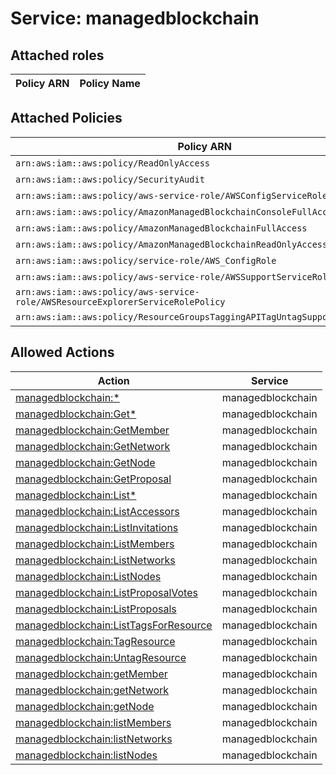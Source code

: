 # Service: managedblockchain

## Attached roles

| Policy ARN | Policy Name |
|------------|-------------|
## Attached Policies

| Policy ARN | Policy Name |
|------------|-------------|
| `arn:aws:iam::aws:policy/ReadOnlyAccess` | [ReadOnlyAccess](../policies.md#readonlyaccess) |
| `arn:aws:iam::aws:policy/SecurityAudit` | [SecurityAudit](../policies.md#securityaudit) |
| `arn:aws:iam::aws:policy/aws-service-role/AWSConfigServiceRolePolicy` | [AWSConfigServiceRolePolicy](../policies.md#awsconfigservicerolepolicy) |
| `arn:aws:iam::aws:policy/AmazonManagedBlockchainConsoleFullAccess` | [AmazonManagedBlockchainConsoleFullAccess](../policies.md#amazonmanagedblockchainconsolefullaccess) |
| `arn:aws:iam::aws:policy/AmazonManagedBlockchainFullAccess` | [AmazonManagedBlockchainFullAccess](../policies.md#amazonmanagedblockchainfullaccess) |
| `arn:aws:iam::aws:policy/AmazonManagedBlockchainReadOnlyAccess` | [AmazonManagedBlockchainReadOnlyAccess](../policies.md#amazonmanagedblockchainreadonlyaccess) |
| `arn:aws:iam::aws:policy/service-role/AWS_ConfigRole` | [AWS_ConfigRole](../policies.md#aws_configrole) |
| `arn:aws:iam::aws:policy/aws-service-role/AWSSupportServiceRolePolicy` | [AWSSupportServiceRolePolicy](../policies.md#awssupportservicerolepolicy) |
| `arn:aws:iam::aws:policy/aws-service-role/AWSResourceExplorerServiceRolePolicy` | [AWSResourceExplorerServiceRolePolicy](../policies.md#awsresourceexplorerservicerolepolicy) |
| `arn:aws:iam::aws:policy/ResourceGroupsTaggingAPITagUntagSupportedResources` | [ResourceGroupsTaggingAPITagUntagSupportedResources](../policies.md#resourcegroupstaggingapitaguntagsupportedresources) |

## Allowed Actions

| Action | Service |
|--------|---------|
| [managedblockchain:*](../actions.md#managedblockchain:all) | managedblockchain |
| [managedblockchain:Get*](../actions.md#managedblockchain:getall) | managedblockchain |
| [managedblockchain:GetMember](../actions.md#managedblockchain:getmember) | managedblockchain |
| [managedblockchain:GetNetwork](../actions.md#managedblockchain:getnetwork) | managedblockchain |
| [managedblockchain:GetNode](../actions.md#managedblockchain:getnode) | managedblockchain |
| [managedblockchain:GetProposal](../actions.md#managedblockchain:getproposal) | managedblockchain |
| [managedblockchain:List*](../actions.md#managedblockchain:listall) | managedblockchain |
| [managedblockchain:ListAccessors](../actions.md#managedblockchain:listaccessors) | managedblockchain |
| [managedblockchain:ListInvitations](../actions.md#managedblockchain:listinvitations) | managedblockchain |
| [managedblockchain:ListMembers](../actions.md#managedblockchain:listmembers) | managedblockchain |
| [managedblockchain:ListNetworks](../actions.md#managedblockchain:listnetworks) | managedblockchain |
| [managedblockchain:ListNodes](../actions.md#managedblockchain:listnodes) | managedblockchain |
| [managedblockchain:ListProposalVotes](../actions.md#managedblockchain:listproposalvotes) | managedblockchain |
| [managedblockchain:ListProposals](../actions.md#managedblockchain:listproposals) | managedblockchain |
| [managedblockchain:ListTagsForResource](../actions.md#managedblockchain:listtagsforresource) | managedblockchain |
| [managedblockchain:TagResource](../actions.md#managedblockchain:tagresource) | managedblockchain |
| [managedblockchain:UntagResource](../actions.md#managedblockchain:untagresource) | managedblockchain |
| [managedblockchain:getMember](../actions.md#managedblockchain:getmember) | managedblockchain |
| [managedblockchain:getNetwork](../actions.md#managedblockchain:getnetwork) | managedblockchain |
| [managedblockchain:getNode](../actions.md#managedblockchain:getnode) | managedblockchain |
| [managedblockchain:listMembers](../actions.md#managedblockchain:listmembers) | managedblockchain |
| [managedblockchain:listNetworks](../actions.md#managedblockchain:listnetworks) | managedblockchain |
| [managedblockchain:listNodes](../actions.md#managedblockchain:listnodes) | managedblockchain |